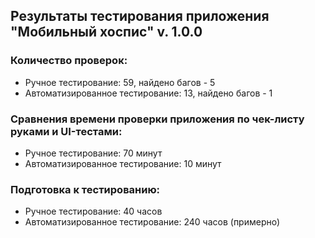 ## Результаты тестирования приложения "Мобильный хоспис" v. 1.0.0

### Количество проверок:
- Ручное тестирование: 59, найдено багов - 5 
- Автоматизированное тестирование: 13, найдено багов - 1
### Сравнения времени проверки приложения по чек-листу руками и UI-тестами:
- Ручное тестирование: 70 минут 
- Автоматизированное тестирование: 10 минут
### Подготовка к тестированию:
- Ручное тестирование: 40 часов 
- Автоматизированное тестирование: 240 часов (примерно)
